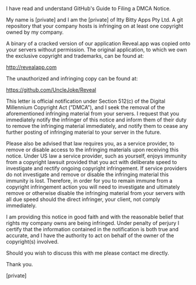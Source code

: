 I have read and understand GitHub's Guide to Filing a DMCA Notice.

My name is [private] and I am the [private] of Itty Bitty Apps Pty Ltd. A git repository that your company hosts is infringing on at least one copyright owned by my company.

A binary of a cracked version of our application Reveal.app was copied onto your servers without permission. The original application, to which we own the exclusive copyright and trademarks, can be found at:

http://revealapp.com 

The unauthorized and infringing copy can be found at:

https://github.com/UncleJoke/Reveal 

This letter is official notification under Section 512(c) of the Digital Millennium Copyright Act (”DMCA”), and I seek the removal of the aforementioned infringing material from your servers. I request that you immediately notify the infringer of this notice and inform them of their duty to remove the infringing material immediately, and notify them to cease any further posting of infringing material to your server in the future.

Please also be advised that law requires you, as a service provider, to remove or disable access to the infringing materials upon receiving this notice. Under US law a service provider, such as yourself, enjoys immunity from a copyright lawsuit provided that you act with deliberate speed to investigate and rectify ongoing copyright infringement. If service providers do not investigate and remove or disable the infringing material this immunity is lost. Therefore, in order for you to remain immune from a copyright infringement action you will need to investigate and ultimately remove or otherwise disable the infringing material from your servers with all due speed should the direct infringer, your client, not comply immediately.

I am providing this notice in good faith and with the reasonable belief that rights my company owns are being infringed. Under penalty of perjury I certify that the information contained in the notification is both true and accurate, and I have the authority to act on behalf of the owner of the copyright(s) involved.

Should you wish to discuss this with me please contact me directly.

Thank you.

[private]

